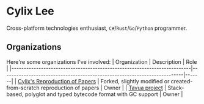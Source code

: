 # Cylix Lee
Cross-platform technologies enthusiast, `C#`/`Rust`/`Go`/`Python` programmer.

## Organizations
Here're some organizations I've involved:
| Organization                                                            | Description                                                              | Role  |
|-------------------------------------------------------------------------|--------------------------------------------------------------------------|-------|
| [Cylix's Reproduction of Papers](https://github.com/cylix-reproduction) | Forked, slightly modified or created-from-scratch reproduction of papers | Owner |
| [Tavua project](https://github.com/tavua-project)                       | Stack-based, polyglot and typed bytecode format with GC support          | Owner |
